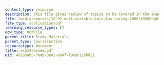 ```yaml
---
content_type: resource
description: This file gives review of topics to be covered in the exam.
file: /media/courses/18-02-multivariable-calculus-spring-2006/49288ab07eab0e02a04ff9ca6118bd21_exam4review.pdf
file_type: application/pdf
learning_resource_types: []
ocw_type: OCWFile
parent_title: Study Materials
parent_type: CourseSection
resourcetype: Document
title: exam4review.pdf
uid: 49288ab0-7eab-0e02-a04f-f9ca6118bd21
---
```

